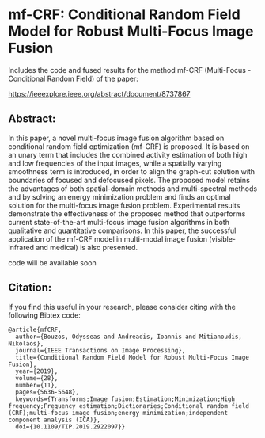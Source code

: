 # mf-CRF: Conditional Random Field Model for Robust Multi-Focus Image Fusion
Includes the code and fused results for the method mf-CRF (Multi-Focus - Conditional Random Field) of the paper:

https://ieeexplore.ieee.org/abstract/document/8737867

## Abstract:
In this paper, a novel multi-focus image fusion algorithm based on conditional random field optimization (mf-CRF) is proposed. It is based on an unary term that includes the combined activity estimation of both high and low frequencies of the input images, while a spatially varying smoothness term is introduced, in order to align the graph-cut solution with boundaries of focused and defocused pixels. The proposed model retains the advantages of both spatial-domain methods and multi-spectral methods and by solving an energy minimization problem and finds an optimal solution for the multi-focus image fusion problem. Experimental results demonstrate the effectiveness of the proposed method that outperforms current state-of-the-art multi-focus image fusion algorithms in both qualitative and quantitative comparisons. In this paper, the successful application of the mf-CRF model in multi-modal image fusion (visible-infrared and medical) is also presented.

code will be available soon

## Citation:
If you find this useful in your research, please consider citing with the following Bibtex code:

```text
@article{mfCRF,
  author={Bouzos, Odysseas and Andreadis, Ioannis and Mitianoudis, Nikolaos},
  journal={IEEE Transactions on Image Processing}, 
  title={Conditional Random Field Model for Robust Multi-Focus Image Fusion}, 
  year={2019},
  volume={28},
  number={11},
  pages={5636-5648},
  keywords={Transforms;Image fusion;Estimation;Minimization;High frequency;Frequency estimation;Dictionaries;Conditional random field (CRF);multi-focus image fusion;energy minimization;independent component analysis (ICA)},
  doi={10.1109/TIP.2019.2922097}}
